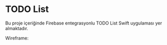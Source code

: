 # TODO List

Bu proje içeriğinde Firebase entegrasyonlu TODO List Swift uygulaması yer almaktadır.

Wireframe: 
